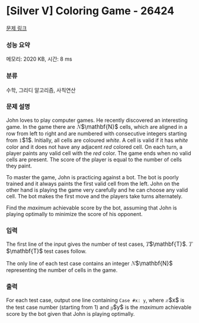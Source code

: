 # [Silver V] Coloring Game - 26424 

[문제 링크](https://www.acmicpc.net/problem/26424) 

### 성능 요약

메모리: 2020 KB, 시간: 8 ms

### 분류

수학, 그리디 알고리즘, 사칙연산

### 문제 설명

<p>John loves to play computer games. He recently discovered an interesting game. In the game there are <mjx-container class="MathJax" jax="CHTML" style="font-size: 109%; position: relative;"><mjx-math class="MJX-TEX" aria-hidden="true"><mjx-texatom texclass="ORD"><mjx-mi class="mjx-b"><mjx-c class="mjx-c1D40D TEX-B"></mjx-c></mjx-mi></mjx-texatom></mjx-math><mjx-assistive-mml unselectable="on" display="inline"><math xmlns="http://www.w3.org/1998/Math/MathML"><mrow data-mjx-texclass="ORD"><mi mathvariant="bold">N</mi></mrow></math></mjx-assistive-mml><span aria-hidden="true" class="no-mathjax mjx-copytext">$\mathbf{N}$</span></mjx-container> cells, which are aligned in a row from left to right and are numbered with consecutive integers starting from <mjx-container class="MathJax" jax="CHTML" style="font-size: 109%; position: relative;"><mjx-math class="MJX-TEX" aria-hidden="true"><mjx-mn class="mjx-n"><mjx-c class="mjx-c31"></mjx-c></mjx-mn></mjx-math><mjx-assistive-mml unselectable="on" display="inline"><math xmlns="http://www.w3.org/1998/Math/MathML"><mn>1</mn></math></mjx-assistive-mml><span aria-hidden="true" class="no-mathjax mjx-copytext">$1$</span></mjx-container>. Initially, all cells are coloured <i>white</i>. A cell is valid if it has <i>white</i> color and it does not have any adjacent <i>red</i> colored cell. On each turn, a player paints any valid cell with the <i>red</i> color. The game ends when no valid cells are present. The score of the player is equal to the number of cells they paint.</p>

<p>To master the game, John is practicing against a bot. The bot is poorly trained and it always paints the first valid cell from the left. John on the other hand is playing the game very carefully and he can choose any valid cell. The bot makes the first move and the players take turns alternately.</p>

<p>Find the <i>maximum</i> achievable score by the bot, assuming that John is playing optimally to minimize the score of his opponent.</p>

### 입력 

 <p>The first line of the input gives the number of test cases, <mjx-container class="MathJax" jax="CHTML" style="font-size: 109%; position: relative;"><mjx-math class="MJX-TEX" aria-hidden="true"><mjx-texatom texclass="ORD"><mjx-mi class="mjx-b"><mjx-c class="mjx-c1D413 TEX-B"></mjx-c></mjx-mi></mjx-texatom></mjx-math><mjx-assistive-mml unselectable="on" display="inline"><math xmlns="http://www.w3.org/1998/Math/MathML"><mrow data-mjx-texclass="ORD"><mi mathvariant="bold">T</mi></mrow></math></mjx-assistive-mml><span aria-hidden="true" class="no-mathjax mjx-copytext">$\mathbf{T}$</span></mjx-container>. <mjx-container class="MathJax" jax="CHTML" style="font-size: 109%; position: relative;"><mjx-math class="MJX-TEX" aria-hidden="true"><mjx-texatom texclass="ORD"><mjx-mi class="mjx-b"><mjx-c class="mjx-c1D413 TEX-B"></mjx-c></mjx-mi></mjx-texatom></mjx-math><mjx-assistive-mml unselectable="on" display="inline"><math xmlns="http://www.w3.org/1998/Math/MathML"><mrow data-mjx-texclass="ORD"><mi mathvariant="bold">T</mi></mrow></math></mjx-assistive-mml><span aria-hidden="true" class="no-mathjax mjx-copytext">$\mathbf{T}$</span></mjx-container> test cases follow.</p>

<p>The only line of each test case contains an integer <mjx-container class="MathJax" jax="CHTML" style="font-size: 109%; position: relative;"><mjx-math class="MJX-TEX" aria-hidden="true"><mjx-texatom texclass="ORD"><mjx-mi class="mjx-b"><mjx-c class="mjx-c1D40D TEX-B"></mjx-c></mjx-mi></mjx-texatom></mjx-math><mjx-assistive-mml unselectable="on" display="inline"><math xmlns="http://www.w3.org/1998/Math/MathML"><mrow data-mjx-texclass="ORD"><mi mathvariant="bold">N</mi></mrow></math></mjx-assistive-mml><span aria-hidden="true" class="no-mathjax mjx-copytext">$\mathbf{N}$</span></mjx-container> representing the number of cells in the game.</p>

### 출력 

 <p>For each test case, output one line containing <code>Case #x: y</code>, where <mjx-container class="MathJax" jax="CHTML" style="font-size: 109%; position: relative;"><mjx-math class="MJX-TEX" aria-hidden="true"><mjx-mi class="mjx-i"><mjx-c class="mjx-c1D465 TEX-I"></mjx-c></mjx-mi></mjx-math><mjx-assistive-mml unselectable="on" display="inline"><math xmlns="http://www.w3.org/1998/Math/MathML"><mi>x</mi></math></mjx-assistive-mml><span aria-hidden="true" class="no-mathjax mjx-copytext">$x$</span></mjx-container> is the test case number (starting from 1) and <mjx-container class="MathJax" jax="CHTML" style="font-size: 109%; position: relative;"><mjx-math class="MJX-TEX" aria-hidden="true"><mjx-mi class="mjx-i"><mjx-c class="mjx-c1D466 TEX-I"></mjx-c></mjx-mi></mjx-math><mjx-assistive-mml unselectable="on" display="inline"><math xmlns="http://www.w3.org/1998/Math/MathML"><mi>y</mi></math></mjx-assistive-mml><span aria-hidden="true" class="no-mathjax mjx-copytext">$y$</span></mjx-container> is the <i>maximum</i> achievable score by the bot given that John is playing optimally.</p>


